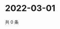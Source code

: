 # 2022-03-01

共 0 条

<!-- BEGIN WEIBO -->
<!-- 最后更新时间 Tue Mar 01 2022 22:09:34 GMT+0800 (China Standard Time) -->

<!-- END WEIBO -->
